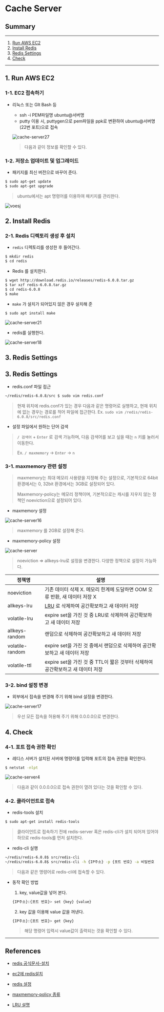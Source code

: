 # Cache Server

## Summary

---

1. [Run AWS EC2 ](#1.-Run-AWS-EC2)
2. [Install Redis](#2.-Install-Redis)
3. [Redis Settings](#3.-Redis-Settings)
4. [Check](4.-Check)

---

## 1. Run AWS EC2

### 1-1. EC2 접속하기

* 리눅스 또는 GIt Bash 등

  * ssh -i PEM파일명 ubuntu@서버명
  * putty 이용 시, puttygen으로 pem파일을 ppk로 변환하여 ubuntu@서버명(22번 포트)으로 접속
  
  ![cache-server27](images/cache-server/cache-server27.png)
  
  > 다음과 같이 정보를 확인할 수 있다. 
  
  

### 1-2. 저장소 업데이트 및 업그레이드

* 패키지를 최신 버전으로 바꾸어 준다. 

```bash
$ sudo apt-get update
$ sudo apt-get upgrade
```

> ubuntu에서는 apt 명령어를 이용하여 패키지를 관리한다. 

![voesj](images/cache-server/cache-server22.png)





## 2. Install Redis



### 2-1. Redis 디렉토리 생성 후 설치

* `redis` 디렉토리를 생성한 후 들어간다.

```bash
$ mkdir redis
$ cd redis
```



* Redis 를 설치한다.

```bash
$ wget http://download.redis.io/releases/redis-6.0.8.tar.gz
$ tar xzf redis-6.0.8.tar.gz
$ cd redis-6.0.8
$ make
```



* `make` 가 설치가 되어있지 않은 경우 설치해 준

```bash
$ sudo apt install make
```

![cache-server21](images/cache-server/cache-server21.png)

* redis를 실행한다.

![cache-server18](images/cache-server/cache-server18.png)





## 3. Redis Settings

## 3. Redis Settings

* redis.conf 파일 접근

```bash
~/redis/redis-6.0.8/src $ sudo vim redis.conf
```

> 현재 위치에 redis.conf가 있는 경우 다음과 같은 명령어로 실행하고, 현재 위치에 없는 경우는 경로를 적어 파일에 접근한다. Ex. `sudo vim /redis/redis-6.0.8/src/redis.conf`



* 설정 파일에서 원하는 단어 검색

> `/ 검색어` + `Enter`  로 검색 가능하며, 다음 검색어를 보고 싶을 때는 `n` 키를 눌러서 이동한다.
>
> Ex. `/ maxmemory` -> `Enter` -> `n`



### 3-1. maxmemory 관련 설정

> maxmemory는 최대 메모리 사용량을 지정해 주는 설정으로, 기본적으로 64bit 환경에서는 0, 32bit 환경에서는 3GB로 설정되어 있다.
>
> Maxmemory-policy는 메모리 정책이며, 기본적으로는 캐시를 지우지 않는 정책인 noeviction으로 설정되어 있다. 



* maxmemory 설정

![cache-server16](images/cache-server/cache-server16.png)

> maxmemory 를 2GB로 설정해 준다.



* maxmemory-policy 설정

![cache-server](images/cache-server/cache-server14.png)

> noeviction => allkeys-lru로 설정을 변경한다. 다양한 정책으로 설정이 가능하다. 



| 정책명          | 설명                                                         |
| --------------- | ------------------------------------------------------------ |
| noeviction      | 기존 데이터 삭제 X. 메모리 한계에 도달하면 OOM 오류 반환, 새 데이터 저장 X |
| allkeys-lru     | [LRU](https://zetawiki.com/wiki/%EC%B5%9C%EA%B7%BC%EC%B5%9C%EC%86%8C%EC%82%AC%EC%9A%A9_LRU) 로 삭제하여 공간확보하고 새 데이터 저장 |
| volatile-lru    | expire set을 가진 것 중 LRU로 삭제하여 공간확보하고 새 데이터 저장 |
| allkeys-random  | 랜덤으로 삭제하여 공간확보하고 새 데이터 저장                |
| volatile-random | expire set을 가진 것 중에서 랜덤으로 삭제하여 공간확보하고 새 데이터 저장 |
| volatile-ttl    | expire set을 가진 것 중 TTL이 짧은 것부터 삭제하여 공간확보하고 새 데이터 저장 |



### 3-2. bind 설정 변경

* 외부에서 접속을 변경해 주기 위해 bind 설정을 변경한다.

![cache-server17](images/cache-server/cache-server17.png)

> 우선 모든 접속을 허용해 주기 위해 0.0.0.0으로 변경한다.



## 4. Check

### 4-1. 포트 접속 권한 확인

* 레디스 서버가 설치된 서버에 명령어를 입력해 포트의 접속 권한을 확인한다.

```bash
$ netstat -nlpt
```

![cache-server4](images/cache-server/cache-server4.png)

> 다음과 같이 0.0.0.0으로 접속 권한이 열려 있다는 것을 확인할 수 있다.



### 4-2. 클라이언트로 접속

* redis-tools 설치

```bash
$ sudo apt-get install redis-tools
```

> 클라이언트로 접속하기 전에 redis-server 혹은 redis-cli가 설치 되어져 있어야 하므로 redis-tools를 먼저 설치한다.



* redis-cli 실행

```bash
~/redis/redis-6.0.8$ src/redis-cli
~/redis/redis-6.0.8$ src/redis-cli -h {IP주소} -p {포트 번호} -a 비밀번호
```

> 다음과 같은 명령어로 redis-cli에 접속할 수 있다. 



* 동작 확인 방법

  1. key, value값을 넣어 본다.

  ```bash
  {IP주소}:{포트 번호}> set {key} {value}
  ```

  2. key 값을 이용해 value 값을 꺼낸다.

  ```bash
  {IP주소}:{포트 번호}> get {key}
  ```

  > 해당 명령어 입력시 value값이 출력되는 것을 확인할 수 있다. 



---

## References

* [redis 공식문서-설치](https://redis.io/download)

* [ec2에 redis설치](https://alsyean.tistory.com/51)

* [redis 설정](https://medium.com/@dlaudtjr07/redis-redis-%EA%B0%9C%EB%85%90-aws-ec2%ED%99%98%EA%B2%BD%EC%97%90%EC%84%9C-%EC%84%A4%EC%B9%98%ED%95%98%EA%B8%B0-a510cdb9731e)

* [maxmemory-policy 종류](https://zetawiki.com/wiki/%EB%A0%88%EB%94%94%EC%8A%A4_%EC%84%A4%EC%A0%95_maxmemory-policy)

* [LRU 설명](https://zetawiki.com/wiki/%EC%B5%9C%EA%B7%BC%EC%B5%9C%EC%86%8C%EC%82%AC%EC%9A%A9_LRU)
